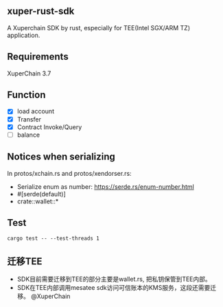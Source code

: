 ## xuper-rust-sdk

A Xuperchain SDK by rust, especially for TEE(Intel SGX/ARM TZ) application.

## Requirements

XuperChain 3.7

## Function

- [x] load account
- [x] Transfer
- [x] Contract Invoke/Query
- [ ] balance

## Notices when serializing

In protos/xchain.rs and protos/xendorser.rs:
* Serialize enum as number: https://serde.rs/enum-number.html
* #[serde(default)]
* crate::wallet::* 


## Test
```
cargo test -- --test-threads 1
```

## 迁移TEE
* SDK目前需要迁移到TEE的部分主要是wallet.rs, 把私钥保管到TEE内部。 
* SDK在TEE内部调用mesatee sdk访问可信账本的KMS服务，这段还需要迁移。 @XuperChain

